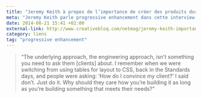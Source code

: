 ```yaml
---
title: "Jeremy Keith à propos de l’importance de créer des produits durables"
meta: "Jeremy Keith parle progressive enhancement dans cette interview au magazine .net"
date: 2014-08-21 15:41 +02:00
external-link: http://www.creativebloq.com/netmag/jeremy-keith-importance-creating-products-last-81412705
category: liens
tag: "progressive enhancement"
---
```


<blockquote>
<p><q cite="http://www.creativebloq.com/netmag/jeremy-keith-importance-creating-products-last-81412705" lang="en">The underlying approach, the engineering approach, isn’t something you need to ask them [clients] about. I remember when we were switching from using tables for layout to CSS, back in the Standards days, and people were asking: ‘How do I convince my client?’ I said don’t. Just do it. Why should they care how you’re building it as long as you’re building something that meets their needs?</q></p>
</blockquote>

